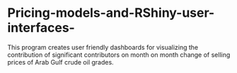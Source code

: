 # Pricing-models-and-RShiny-user-interfaces-
This program creates user friendly dashboards for visualizing the contribution of significant contributors on month on month change of selling prices of Arab Gulf crude oil grades.
